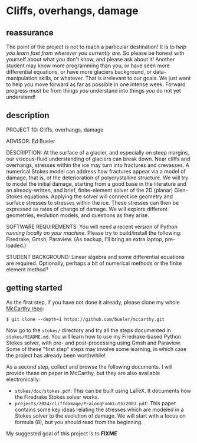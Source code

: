 # Cliffs, overhangs, damage

## reassurance

The point of the project is not to reach a particular destination!  It is to _help you learn fast from wherever you currently are_.  So please be honest with yourself about what you don't know, and please ask about it!  Another student may know more programming than you, or have seen more differential equations, or have more glaciers background, or data-manipulation skills, or whatever.  That is irrelevant to our goals.  We just want to help you move forward as far as possible in one intense week.  Forward progress must be from things _you_ understand into things _you_ do not yet understand!

## description

PROJECT 10: Cliffs, overhangs, damage

ADVISOR: Ed Bueler

DESCRIPTION:  At the surface of a glacier, and especially on steep margins, our viscous-fluid understanding of glaciers can break down.  Near cliffs and overhangs, stresses within the ice may turn into fractures and crevasses.  A numerical Stokes model can address how fractures appear via a model of damage, that is, of the deterioration of polycrystalline structure.  We will try to model the initial damage, starting from a good base in the literature and an already-written, and brief, finite-element solver of the 2D (planar) Glen-Stokes equations.  Applying the solver will connect ice geometry and surface stresses to stresses within the ice.  These stresses can then be expressed as rates of change of damage.  We will explore different geometries, evolution models, and questions as they arise.

SOFTWARE REQUIREMENTS: You will need a recent version of Python _running locally on your machine_.  Please try to build/install the following: Firedrake, Gmsh, Paraview.  (As backup, I'll bring an extra laptop, pre-loaded.)

STUDENT BACKGROUND: Linear algebra and some differential equations are required.  Optionally, perhaps a bit of numerical methods or the finite element method?

## getting started

As the first step, if you have not done it already, please clone my whole [McCarthy repo](https://github.com/bueler/mccarthy):

    $ git clone --depth=1 https://github.com/bueler/mccarthy.git

Now go to the `stokes/` directory and try all the steps documented in `stokes/README.md`.  You will learn how to use my Firedrake-based Python Stokes solver, with pre- and post-processing using Gmsh and Paraview.  Some of these "first step" steps may involve some learning, in which case the project has already been worthwhile!

As a second step, collect and browse the following documents.  I will provide these on paper in McCarthy, but they are also available electronically:

  * `stokes/doc/stokes.pdf`:  This can be built using LaTeX.  It documents how the Firedrake Stokes solver works.
  * `projects/2024/cliffdamage/PralongFunkLuthi2003.pdf`:  This paper contains some key ideas relating the stresses which are modeled in a Stokes solver to the evolution of damage.  We will start with a focus on formula (8), but you should read from the beginning.

My suggested goal of this project is to **FIXME**